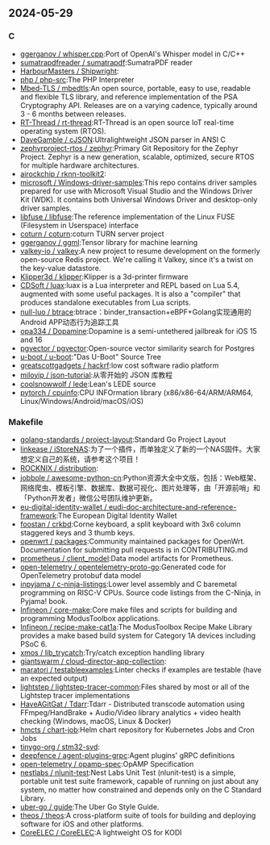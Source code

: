 ## 2024-05-29

### C

* [ggerganov / whisper.cpp](https://github.com/ggerganov/whisper.cpp):Port of OpenAI's Whisper model in C/C++
* [sumatrapdfreader / sumatrapdf](https://github.com/sumatrapdfreader/sumatrapdf):SumatraPDF reader
* [HarbourMasters / Shipwright](https://github.com/HarbourMasters/Shipwright):
* [php / php-src](https://github.com/php/php-src):The PHP Interpreter
* [Mbed-TLS / mbedtls](https://github.com/Mbed-TLS/mbedtls):An open source, portable, easy to use, readable and flexible TLS library, and reference implementation of the PSA Cryptography API. Releases are on a varying cadence, typically around 3 - 6 months between releases.
* [RT-Thread / rt-thread](https://github.com/RT-Thread/rt-thread):RT-Thread is an open source IoT real-time operating system (RTOS).
* [DaveGamble / cJSON](https://github.com/DaveGamble/cJSON):Ultralightweight JSON parser in ANSI C
* [zephyrproject-rtos / zephyr](https://github.com/zephyrproject-rtos/zephyr):Primary Git Repository for the Zephyr Project. Zephyr is a new generation, scalable, optimized, secure RTOS for multiple hardware architectures.
* [airockchip / rknn-toolkit2](https://github.com/airockchip/rknn-toolkit2):
* [microsoft / Windows-driver-samples](https://github.com/microsoft/Windows-driver-samples):This repo contains driver samples prepared for use with Microsoft Visual Studio and the Windows Driver Kit (WDK). It contains both Universal Windows Driver and desktop-only driver samples.
* [libfuse / libfuse](https://github.com/libfuse/libfuse):The reference implementation of the Linux FUSE (Filesystem in Userspace) interface
* [coturn / coturn](https://github.com/coturn/coturn):coturn TURN server project
* [ggerganov / ggml](https://github.com/ggerganov/ggml):Tensor library for machine learning
* [valkey-io / valkey](https://github.com/valkey-io/valkey):A new project to resume development on the formerly open-source Redis project. We're calling it Valkey, since it's a twist on the key-value datastore.
* [Klipper3d / klipper](https://github.com/Klipper3d/klipper):Klipper is a 3d-printer firmware
* [CDSoft / luax](https://github.com/CDSoft/luax):luax is a Lua interpreter and REPL based on Lua 5.4, augmented with some useful packages. It is also a "compiler" that produces standalone executables from Lua scripts.
* [null-luo / btrace](https://github.com/null-luo/btrace):btrace：binder_transaction+eBPF+Golang实现通用的Android APP动态行为追踪工具
* [opa334 / Dopamine](https://github.com/opa334/Dopamine):Dopamine is a semi-untethered jailbreak for iOS 15 and 16
* [pgvector / pgvector](https://github.com/pgvector/pgvector):Open-source vector similarity search for Postgres
* [u-boot / u-boot](https://github.com/u-boot/u-boot):"Das U-Boot" Source Tree
* [greatscottgadgets / hackrf](https://github.com/greatscottgadgets/hackrf):low cost software radio platform
* [miloyip / json-tutorial](https://github.com/miloyip/json-tutorial):从零开始的 JSON 库教程
* [coolsnowwolf / lede](https://github.com/coolsnowwolf/lede):Lean's LEDE source
* [pytorch / cpuinfo](https://github.com/pytorch/cpuinfo):CPU INFOrmation library (x86/x86-64/ARM/ARM64, Linux/Windows/Android/macOS/iOS)

### Makefile

* [golang-standards / project-layout](https://github.com/golang-standards/project-layout):Standard Go Project Layout
* [linkease / iStoreNAS](https://github.com/linkease/iStoreNAS):为了一个插件，而单独定义了新的一个NAS固件。大家想定义自己的系统，请参考这个项目！
* [ROCKNIX / distribution](https://github.com/ROCKNIX/distribution):
* [jobbole / awesome-python-cn](https://github.com/jobbole/awesome-python-cn):Python资源大全中文版，包括：Web框架、网络爬虫、模板引擎、数据库、数据可视化、图片处理等，由「开源前哨」和「Python开发者」微信公号团队维护更新。
* [eu-digital-identity-wallet / eudi-doc-architecture-and-reference-framework](https://github.com/eu-digital-identity-wallet/eudi-doc-architecture-and-reference-framework):The European Digital Identity Wallet
* [foostan / crkbd](https://github.com/foostan/crkbd):Corne keyboard, a split keyboard with 3x6 column staggered keys and 3 thumb keys.
* [openwrt / packages](https://github.com/openwrt/packages):Community maintained packages for OpenWrt. Documentation for submitting pull requests is in CONTRIBUTING.md
* [prometheus / client_model](https://github.com/prometheus/client_model):Data model artifacts for Prometheus.
* [open-telemetry / opentelemetry-proto-go](https://github.com/open-telemetry/opentelemetry-proto-go):Generated code for OpenTelemetry protobuf data model
* [inpyjama / c-ninja-listings](https://github.com/inpyjama/c-ninja-listings):Lower level assembly and C baremetal programming on RISC-V CPUs. Source code listings from the C-Ninja, in Pyjama! book.
* [Infineon / core-make](https://github.com/Infineon/core-make):Core make files and scripts for building and programming ModusToolbox applications.
* [Infineon / recipe-make-cat1a](https://github.com/Infineon/recipe-make-cat1a):The ModusToolbox Recipe Make Library provides a make based build system for Category 1A devices including PSoC 6.
* [xmos / lib_trycatch](https://github.com/xmos/lib_trycatch):Try/catch exception handling library
* [giantswarm / cloud-director-app-collection](https://github.com/giantswarm/cloud-director-app-collection):
* [maratori / testableexamples](https://github.com/maratori/testableexamples):Linter checks if examples are testable (have an expected output)
* [lightstep / lightstep-tracer-common](https://github.com/lightstep/lightstep-tracer-common):Files shared by most or all of the Lightstep tracer implementations
* [HaveAGitGat / Tdarr](https://github.com/HaveAGitGat/Tdarr):Tdarr - Distributed transcode automation using FFmpeg/HandBrake + Audio/Video library analytics + video health checking (Windows, macOS, Linux & Docker)
* [hmcts / chart-job](https://github.com/hmcts/chart-job):Helm chart repository for Kubernetes Jobs and Cron Jobs
* [tinygo-org / stm32-svd](https://github.com/tinygo-org/stm32-svd):
* [deepfence / agent-plugins-grpc](https://github.com/deepfence/agent-plugins-grpc):Agent plugins' gRPC definitions
* [open-telemetry / opamp-spec](https://github.com/open-telemetry/opamp-spec):OpAMP Specification
* [nestlabs / nlunit-test](https://github.com/nestlabs/nlunit-test):Nest Labs Unit Test (nlunit-test) is a simple, portable unit test suite framework, capable of running on just about any system, no matter how constrained and depends only on the C Standard Library.
* [uber-go / guide](https://github.com/uber-go/guide):The Uber Go Style Guide.
* [theos / theos](https://github.com/theos/theos):A cross-platform suite of tools for building and deploying software for iOS and other platforms.
* [CoreELEC / CoreELEC](https://github.com/CoreELEC/CoreELEC):A lightweight OS for KODI
